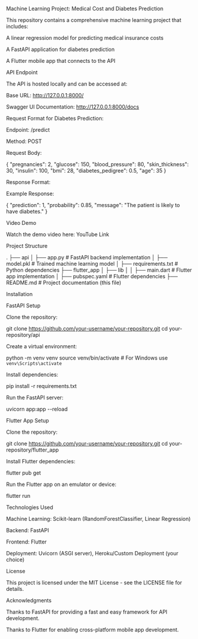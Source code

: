 Machine Learning Project: Medical Cost and Diabetes Prediction

This repository contains a comprehensive machine learning project that includes:

A linear regression model for predicting medical insurance costs

A FastAPI application for diabetes prediction

A Flutter mobile app that connects to the API

API Endpoint

The API is hosted locally and can be accessed at:

Base URL: http://127.0.0.1:8000/

Swagger UI Documentation: http://127.0.0.1:8000/docs

Request Format for Diabetes Prediction:

Endpoint: /predict

Method: POST

Request Body:

{
    "pregnancies": 2,
    "glucose": 150,
    "blood_pressure": 80,
    "skin_thickness": 30,
    "insulin": 100,
    "bmi": 28,
    "diabetes_pedigree": 0.5,
    "age": 35
}

Response Format:

Example Response:

{
    "prediction": 1,
    "probability": 0.85,
    "message": "The patient is likely to have diabetes."
}

Video Demo

Watch the demo video here: YouTube Link

Project Structure

.
├── api
│   ├── app.py             # FastAPI backend implementation
│   ├── model.pkl          # Trained machine learning model
│   ├── requirements.txt   # Python dependencies
├── flutter_app
│   ├── lib
│   │   ├── main.dart      # Flutter app implementation
│   ├── pubspec.yaml       # Flutter dependencies
├── README.md              # Project documentation (this file)

Installation

FastAPI Setup

Clone the repository:

git clone https://github.com/your-username/your-repository.git
cd your-repository/api

Create a virtual environment:

python -m venv venv
source venv/bin/activate  # For Windows use `venv\Scripts\activate`

Install dependencies:

pip install -r requirements.txt

Run the FastAPI server:

uvicorn app:app --reload

Flutter App Setup

Clone the repository:

git clone https://github.com/your-username/your-repository.git
cd your-repository/flutter_app

Install Flutter dependencies:

flutter pub get

Run the Flutter app on an emulator or device:

flutter run

Technologies Used

Machine Learning: Scikit-learn (RandomForestClassifier, Linear Regression)

Backend: FastAPI

Frontend: Flutter

Deployment: Uvicorn (ASGI server), Heroku/Custom Deployment (your choice)

License

This project is licensed under the MIT License - see the LICENSE file for details.

Acknowledgments

Thanks to FastAPI for providing a fast and easy framework for API development.

Thanks to Flutter for enabling cross-platform mobile app development.

